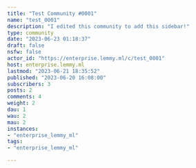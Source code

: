 ```yaml
---
title: "Test Community #0001" 
name: "test_0001"
description: "I edited this community to add this sidebar!"
type: community
date: "2023-06-23 01:18:37"
draft: false
nsfw: false
actor_id: "https://enterprise.lemmy.ml/c/test_0001"
host: enterprise.lemmy.ml
lastmod: "2023-06-21 18:35:52"
published: "2023-06-20 16:08:00"
subscribers: 3
posts: 2
comments: 4
weight: 2
dau: 1
wau: 2
mau: 2
instances:
- "enterprise_lemmy_ml"
tags: 
- "enterprise_lemmy_ml"

---
```

